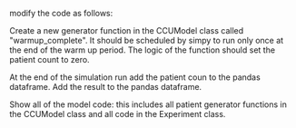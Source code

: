 modify the code as follows: 

Create a new generator function in the CCUModel class called "warmup_complete". It should be scheduled by simpy to run only once at the end of the warm up period.  The logic of the function should set the patient count to zero. 

At the end of the simulation run add the patient coun to the pandas dataframe.
Add the result to the pandas dataframe.

Show all of the model code: this includes all patient generator functions in the CCUModel class and all code in the Experiment class.